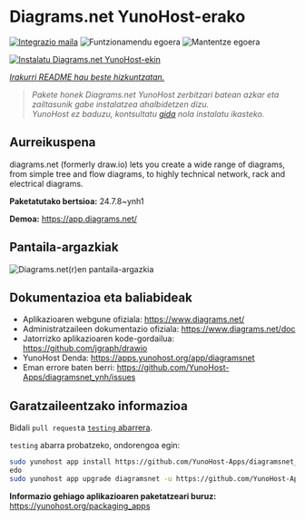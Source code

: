 <!--
Ohart ongi: README hau automatikoki sortu da <https://github.com/YunoHost/apps/tree/master/tools/readme_generator>ri esker
EZ editatu eskuz.
-->

# Diagrams.net YunoHost-erako

[![Integrazio maila](https://dash.yunohost.org/integration/diagramsnet.svg)](https://ci-apps.yunohost.org/ci/apps/diagramsnet/) ![Funtzionamendu egoera](https://ci-apps.yunohost.org/ci/badges/diagramsnet.status.svg) ![Mantentze egoera](https://ci-apps.yunohost.org/ci/badges/diagramsnet.maintain.svg)

[![Instalatu Diagrams.net YunoHost-ekin](https://install-app.yunohost.org/install-with-yunohost.svg)](https://install-app.yunohost.org/?app=diagramsnet)

*[Irakurri README hau beste hizkuntzatan.](./ALL_README.md)*

> *Pakete honek Diagrams.net YunoHost zerbitzari batean azkar eta zailtasunik gabe instalatzea ahalbidetzen dizu.*  
> *YunoHost ez baduzu, kontsultatu [gida](https://yunohost.org/install) nola instalatu ikasteko.*

## Aurreikuspena

diagrams.net (formerly draw.io) lets you create a wide range of diagrams, from simple tree and flow diagrams, to highly technical network, rack and electrical diagrams.


**Paketatutako bertsioa:** 24.7.8~ynh1

**Demoa:** <https://app.diagrams.net/>

## Pantaila-argazkiak

![Diagrams.net(r)en pantaila-argazkia](./doc/screenshots/screenshot.png)

## Dokumentazioa eta baliabideak

- Aplikazioaren webgune ofiziala: <https://www.diagrams.net/>
- Administratzaileen dokumentazio ofiziala: <https://www.diagrams.net/doc>
- Jatorrizko aplikazioaren kode-gordailua: <https://github.com/jgraph/drawio>
- YunoHost Denda: <https://apps.yunohost.org/app/diagramsnet>
- Eman errore baten berri: <https://github.com/YunoHost-Apps/diagramsnet_ynh/issues>

## Garatzaileentzako informazioa

Bidali `pull request`a [`testing` abarrera](https://github.com/YunoHost-Apps/diagramsnet_ynh/tree/testing).

`testing` abarra probatzeko, ondorengoa egin:

```bash
sudo yunohost app install https://github.com/YunoHost-Apps/diagramsnet_ynh/tree/testing --debug
edo
sudo yunohost app upgrade diagramsnet -u https://github.com/YunoHost-Apps/diagramsnet_ynh/tree/testing --debug
```

**Informazio gehiago aplikazioaren paketatzeari buruz:** <https://yunohost.org/packaging_apps>
